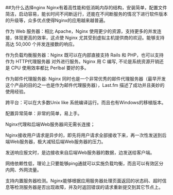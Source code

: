 ##为什么选择nginx
Nginx有着高性能和低消耗内存的结构，安装简单，配置文件简洁，启动容易，能长时间不间断运行，还能在不间断服务的情况下进行软件版本的升级等，众多优点使得Nginx的应用越来越普遍。

作为 Web 服务器：相比 Apache，Nginx 使用更少的资源，支持更多的并发连接，体现更高的效率，这点使 Nginx 尤其受到虚拟主机提供商的欢迎。能够支持高达 50,000 个并发连接数的响应。

作为负载均衡服务器：Nginx 既可以在内部直接支持 Rails 和 PHP，也可以支持作为 HTTP代理服务器 对外进行服务。Nginx 用 C 编写, 不论是系统资源开销还是 CPU 使用效率都比 Perlbal 要好的多。

作为邮件代理服务器: Nginx 同时也是一个非常优秀的邮件代理服务器（最早开发这个产品的目的之一也是作为邮件代理服务器），Last.fm 描述了成功并且美妙的使用经验。

跨平台：可以在大多数Unix like 系统编译运行。而且也有Windows的移植版本。

配置异常简单：非常的简单，易上手。 

Nginx代理和后端Web服务器间无需长连接；

Nginx接收用户请求是异步的，即先将用户请求全部接收下来，再一次性发送到后端Web服务器，极大减轻后端Web服务器的压力。

发送响应报文时，是边接收来自后端Web服务器的数据，边发送给客户端。

网络依赖性低，理论上只要能够ping通就可以实施负载均衡，而且可以有效区分内网、外网流量。

支持内置服务器检测。Nginx能够根据应用服务器处理页面返回的状态码、超时信息等检测服务器是否出现故障，并及时返回错误的请求重新提交到其它节点上。